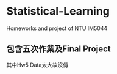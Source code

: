 # Statistical-Learning
Homeworks and project of NTU IM5044

## 包含五次作業及Final Project

其中Hw5 Data太大故沒傳
